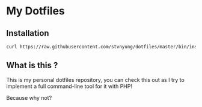 # My Dotfiles

## Installation

``` bash
curl https://raw.githubusercontent.com/stvnyung/dotfiles/master/bin/installer | php
```

## What is this ?

This is my personal dotfiles repository, you can check this out as I try to implement a full command-line tool for it with PHP!

Because why not?
